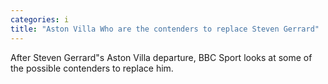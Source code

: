 ```yaml
---
categories: i
title: "Aston Villa Who are the contenders to replace Steven Gerrard"
---
```

After Steven Gerrard"s Aston Villa departure, BBC Sport looks at some of the possible contenders to replace him.
